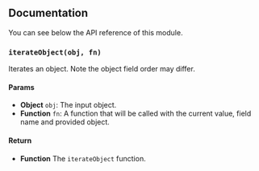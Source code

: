 ## Documentation
You can see below the API reference of this module.
### `iterateObject(obj, fn)`
Iterates an object. Note the object field order may differ.
#### Params
- **Object** `obj`: The input object.
- **Function** `fn`: A function that will be called with the current value, field name and provided object.
#### Return
- **Function** The `iterateObject` function.
